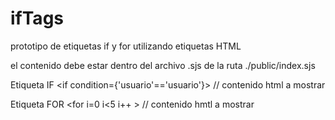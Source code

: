 # ifTags
prototipo de etiquetas if y for utilizando etiquetas HTML


el contenido debe estar dentro del archivo .sjs de la ruta ./public/index.sjs

Etiqueta IF
<if condition={'usuario'=='usuario'}>
  // contenido html a mostrar
</if>

Etiqueta FOR
<for i=0 i<5 i++ >
  // contenido hmtl a mostrar
</for>
